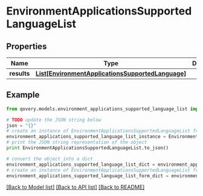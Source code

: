 # EnvironmentApplicationsSupportedLanguageList


## Properties

Name | Type | Description | Notes
------------ | ------------- | ------------- | -------------
**results** | [**List[EnvironmentApplicationsSupportedLanguage]**](EnvironmentApplicationsSupportedLanguage.md) |  | [optional] 

## Example

```python
from qovery.models.environment_applications_supported_language_list import EnvironmentApplicationsSupportedLanguageList

# TODO update the JSON string below
json = "{}"
# create an instance of EnvironmentApplicationsSupportedLanguageList from a JSON string
environment_applications_supported_language_list_instance = EnvironmentApplicationsSupportedLanguageList.from_json(json)
# print the JSON string representation of the object
print EnvironmentApplicationsSupportedLanguageList.to_json()

# convert the object into a dict
environment_applications_supported_language_list_dict = environment_applications_supported_language_list_instance.to_dict()
# create an instance of EnvironmentApplicationsSupportedLanguageList from a dict
environment_applications_supported_language_list_form_dict = environment_applications_supported_language_list.from_dict(environment_applications_supported_language_list_dict)
```
[[Back to Model list]](../README.md#documentation-for-models) [[Back to API list]](../README.md#documentation-for-api-endpoints) [[Back to README]](../README.md)


